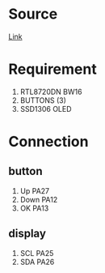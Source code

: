 # Source
[Link](https://github.com/tesa-klebeband/RTL8720dn-Deauther)
# Requirement
1. RTL8720DN BW16
2. BUTTONS (3)
3. SSD1306 OLED
# Connection
## button
1. Up PA27
2. Down PA12
3. OK PA13
## display
1. SCL PA25
2. SDA PA26
